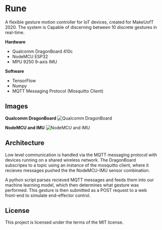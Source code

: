 # Rune
A flexible gesture motion controller for IoT devices, created for MakeUofT 2020. The system is Capable of discerning between 10 discrete gestures in real-time.


**Hardware** 
* Qualcomm DragonBoard 410c
* NodeMCU ESP32
* MPU 9250 9-axis IMU


**Software**
* TensorFlow
* Numpy
* MQTT Messaging Protocol (Mosquitto Client)


## Images

**Qualcomm DragonBoard**
![Qualcomm DragonBoard](https://github.com/a-gratton/Rune/blob/master/images/DragonBoard.jpeg)

**NodeMCU and IMU**
![NodeMCU and IMU](https://github.com/a-gratton/Rune/blob/master/images/NodeMCU.jpeg)



## Architecture
Low level communication is handled via the MQTT messaging protocol with devices running on a shared wireless network. The DragonBoard subscripes to a topic using an instance of the mosquitto client, where it recieves messages pushed the the NodeMCU-IMU sensor combination.


A python script parses recieved MQTT messages and feeds them into our machine learning model, which then determines what gesture was performed. This gesture is then submitted as a POST request to a web front-end to simulate end-effector control.


## License
This project is licensed under the terms of the MIT license.

